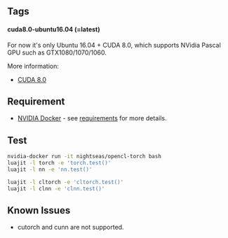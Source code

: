 ## Tags

#### cuda8.0-ubuntu16.04 (=latest)
For now it's only Ubuntu 16.04 + CUDA 8.0, which supports NVidia Pascal GPU such as GTX1080/1070/1060. 

More information: 

 - [CUDA 8.0](http://www.nvidia.com/object/cuda_home_new.html)

## Requirement

- [NVIDIA Docker](https://github.com/NVIDIA/nvidia-docker) - see [requirements](https://github.com/NVIDIA/nvidia-docker/wiki/CUDA#requirements) for more details.



## Test

```sh
nvidia-docker run -it nightseas/opencl-torch bash
luajit -l torch -e 'torch.test()'
luajit -l nn -e 'nn.test()'

luajit -l cltorch -e 'cltorch.test()'
luajit -l clnn -e 'clnn.test()'
```


## Known Issues

 - cutorch and cunn are not supported.
